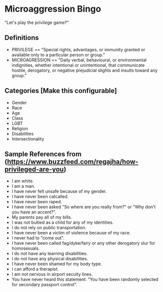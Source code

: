 # Microaggression Bingo 
"Let's play the privilege game?"

## Definitions
* PRIVILEGE == "Special rights, advantages, or immunity granted or available only to a particular person or group."
* MICROAGRESSION == "Daily verbal, behavioural, or environmental indignities, whether intentional or unintentional, that communicate hostile, derogatory, or negative prejudicial slights and insults toward any group."

## Categories [Make this configurable]
* Gender
* Race
* Age
* Class
* LGBT
* Religion
* Disabilities
* Intersectionality


## Sample References from (https://www.buzzfeed.com/regajha/how-privileged-are-you)
* I am white.
* I am a man.
* I have never felt unsafe because of my gender.
* I have never been catcalled.
* I have never been raped.
* I have never been asked "So where are you really from?" or "Why don't you have an accent?".
* My parents pay all of my bills.
* I was not bullied as a child for any of my identities.
* I do not rely on public transportation.
* I have never been a victim of violence because of my race.
* I never had to "come out".
* I have never been called fag/dyke/fairy or any other derogatory slur for homosexuals.
* I do not have any learning disabilities.
* I do not have any physical disabilities.
* I have never been shamed for my body type.
* I can afford a therapist.
* I am not nervous in airport secuity lines.
* You have never heard this statement: "You have been randomly selected for secondary passport control".


